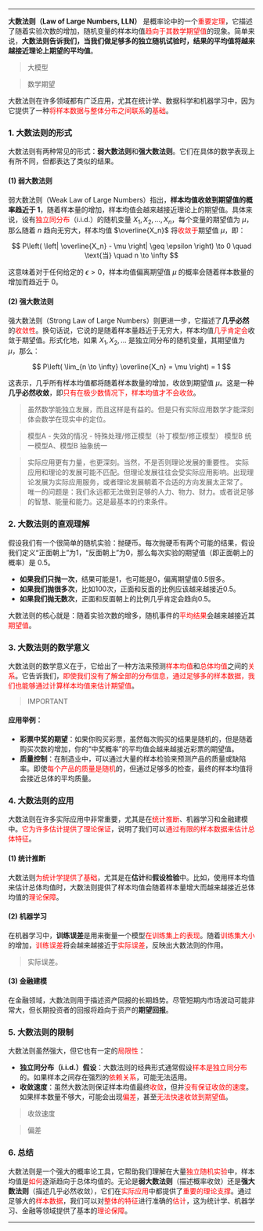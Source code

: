 
---

**大数法则（Law of Large Numbers, LLN）**  是概率论中的一个<span style="color:rgb(255, 0, 0)">重要定理</span>，它描述了随着实验次数的增加，随机变量的样本均值<span style="color:rgb(255, 0, 0)">趋向于其数学期望值</span>的现象。简单来说，**大数法则告诉我们，当我们做足够多的独立随机试验时，结果的平均值将越来越接近理论上期望的平均值**。

> 大模型

> 数学期望

大数法则在许多领域都有广泛应用，尤其在统计学、数据科学和机器学习中，因为它提供了一种<span style="color:rgb(255, 0, 0)">将样本数据与整体分布之间联系</span>的<span style="color:rgb(255, 0, 0)">基础</span>。

### 1. **大数法则的形式**
大数法则有两种常见的形式：**弱大数法则**和**强大数法则**。它们在具体的数学表现上有所不同，但都表达了类似的结果。

#### (1) **弱大数法则**
弱大数法则（Weak Law of Large Numbers）指出，**样本均值收敛到期望值的概率趋近于 1**，随着样本量的增加，样本均值会越来越接近理论上的期望值。具体来说，设有<span style="color:rgb(255, 0, 0)">独立同分布</span>（i.i.d.）的随机变量 $X_1, X_2, \dots, X_n$，每个变量的期望值为 $\mu$，那么随着 $n$ 趋向无穷大，样本均值 $\overline{X_n}$ 将<span style="color:rgb(255, 0, 0)">收敛于</span>期望值 $\mu$，即：

$$
P\left( \left| \overline{X_n} - \mu \right| \geq \epsilon \right) \to 0 \quad \text{当} \quad n \to \infty
$$

这意味着对于任何给定的 $\epsilon > 0$，样本均值偏离期望值 $\mu$ 的概率会随着样本数量的增加而趋近于 0。

#### (2) **强大数法则**
强大数法则（Strong Law of Large Numbers）则更进一步，它描述了**几乎必然**的<span style="color:rgb(255, 0, 0)">收敛性</span>。换句话说，它说的是随着样本量趋近于无穷大，样本均值<span style="color:rgb(255, 0, 0)">几乎肯定会</span>收敛于期望值。形式化地，如果 $X_1, X_2, \dots$ 是独立同分布的随机变量，其期望值为 $\mu$，那么：

$$
P\left( \lim_{n \to \infty} \overline{X_n} = \mu \right) = 1
$$

这表示，几乎所有样本均值都将随着样本数量的增加，收敛到期望值 $\mu$。这是一种**几乎必然收敛**，即<span style="color:rgb(255, 0, 0)">只有在极少数情况下，样本均值才不会收敛</span>。

> 虽然数学能独立发展，而且这样是有益的。但是只有实际应用数学才能深刻体会数学在现实中的定位。

> 模型A - 失效的情况 - 特殊处理/修正模型（补丁模型/修正模型）
> 模型B
> 统一模型A、模型B
> 抽象统一

> 实际应用更有力量，也更深刻。当然，不是否则理论发展的重要性。
> 实际应用和理论的发展可能不匹配。但理论发展往往会受实际应用影响。出现理论发展为实际应用服务，或者理论发展朝着不合适的方向发展太正常了。
> 唯一的问题是：我们永远都无法做到足够的人力、物力、财力。或者说足够的智慧、能量和能力。这是最基本的约束条件。

### 2. **大数法则的直观理解**
假设我们有一个很简单的随机实验：抛硬币。每次抛硬币有两个可能的结果，假设我们定义“正面朝上”为1，“反面朝上”为0，那么每次实验的期望值（即正面朝上的概率）是 $0.5$。

- **如果我们只抛一次**，结果可能是1，也可能是0，偏离期望值0.5很多。
- **如果我们抛很多次**，比如100次，正面和反面的比例应该越来越接近0.5。
- **如果我们抛无数次**，正面和反面朝上的比例几乎肯定会趋向0.5。

大数法则的核心就是：随着实验次数的增多，随机事件的<span style="color:rgb(255, 0, 0)">平均结果</span>会越来越接近其<span style="color:rgb(255, 0, 0)">期望值</span>。

### 3. **大数法则的数学意义**
大数法则的数学意义在于，它给出了一种方法来预测<span style="color:rgb(255, 0, 0)">样本均值</span>和<span style="color:rgb(255, 0, 0)">总体均值</span>之间的<span style="color:rgb(255, 0, 0)">关系</span>。它告诉我们，<span style="color:rgb(255, 0, 0)">即使我们没有了解全部的分布信息，通过足够多的样本数据，我们也能够通过计算样本均值来估计期望值</span>。

> IMPORTANT

#### 应用举例：
- **彩票中奖的期望**：如果你购买彩票，虽然每次购买的结果是随机的，但是随着购买次数的增加，你的“中奖概率”的平均值会越来越接近彩票的期望值。
- **质量控制**：在制造业中，可以通过大量的样本检验来预测产品的质量或缺陷率。即使<span style="color:rgb(255, 0, 0)">每个产品的质量是随机</span>的，但通过足够多的检查，最终的样本均值将会接近总体的平均质量。

### 4. **大数法则的应用**
大数法则在许多实际应用中非常重要，尤其是在<span style="color:rgb(255, 0, 0)">统计推断</span>、机器学习和金融建模中。<span style="color:rgb(255, 0, 0)">它为许多估计提供了理论保证</span>，说明了我们可以<span style="color:rgb(255, 0, 0)">通过有限的样本数据来估计总体特征</span>。

#### (1) **统计推断**
大数法则<span style="color:rgb(255, 0, 0)">为统计学提供了基础</span>，尤其是在**估计**和**假设检验**中。比如，使用样本均值来估计总体均值时，大数法则提供了样本均值会随着样本量增大而越来越接近总体均值的<span style="color:rgb(255, 0, 0)">理论保障</span>。

#### (2) **机器学习**
在机器学习中，**训练误差**是用来衡量一个模型<span style="color:rgb(255, 0, 0)">在训练集上的表现</span>。随着<span style="color:rgb(255, 0, 0)">训练集大小</span>的增加，<span style="color:rgb(255, 0, 0)">训练误差</span>将会越来越接近于<span style="color:rgb(255, 0, 0)">实际误差</span>，反映出大数法则的作用。

> 实际误差。

#### (3) **金融建模**
在金融领域，大数法则用于描述资产回报的长期趋势。尽管短期内市场波动可能非常大，但长期投资者的回报将趋向于资产的**期望回报**。

### 5. **大数法则的限制**
大数法则虽然强大，但它也有一定的<span style="color:rgb(255, 0, 0)">局限性</span>：
- **独立同分布（i.i.d.）假设**：大数法则的经典形式通常假设<span style="color:rgb(255, 0, 0)">样本是独立同分布</span>的。如果样本之间存在强烈的<span style="color:rgb(255, 0, 0)">依赖关系</span>，可能无法适用。
- **收敛速度**：虽然大数法则保证样本均值最终<span style="color:rgb(255, 0, 0)">收敛</span>，但并<span style="color:rgb(255, 0, 0)">没有保证收敛的速度</span>。如果样本数量不够大，可能会出现<span style="color:rgb(255, 0, 0)">偏差</span>，甚至<span style="color:rgb(255, 0, 0)">无法快速收敛到期望值</span>。

> 收敛速度

> 偏差

### 6. **总结**
大数法则是一个强大的概率论工具，它帮助我们理解在大量<span style="color:rgb(255, 0, 0)">独立随机实验</span>中，样本均值是<span style="color:rgb(255, 0, 0)">如何</span>逐渐趋向于总体均值的。无论是**弱大数法则**（描述概率收敛）还是**强大数法则**（描述几乎必然收敛），它们在<span style="color:rgb(255, 0, 0)">实际应用</span>中都提供了<span style="color:rgb(255, 0, 0)">重要的理论支撑</span>。通过足够大的<span style="color:rgb(255, 0, 0)">样本数据</span>，我们可以对<span style="color:rgb(255, 0, 0)">整体的特征</span>进行准确的<span style="color:rgb(255, 0, 0)">估计</span>，这为统计学、机器学习、金融等领域提供了基本的<span style="color:rgb(255, 0, 0)">理论保障</span>。

---
